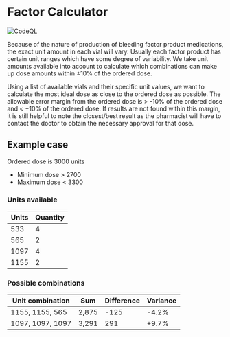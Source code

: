 # Factor Calculator

[![CodeQL](https://github.com/phentnil/factor-calculator/actions/workflows/codeql-analysis.yml/badge.svg?branch=master)](https://github.com/phentnil/factor-calculator/actions/workflows/codeql-analysis.yml)

Because of the nature of production of bleeding factor product medications, the exact unit amount in each vial will vary. Usually each factor product has certain unit ranges which have some degree of variability. We take unit amounts available into account to calculate which combinations can make up dose amounts within ±10% of the ordered dose.

Using a list of available vials and their specific unit values, we want to calculate the most ideal dose as close to the ordered dose as possible. The allowable error margin from the ordered dose is > -10% of the ordered dose and < +10% of the ordered dose. If results are not found within this margin, it is still helpful to note the closest/best result as the pharmacist will have to contact the doctor to obtain the necessary approval for that dose.

## Example case

Ordered dose is 3000 units

- Minimum dose > 2700
- Maximum dose < 3300

### Units available

| Units | Quantity |
| ----- | -------- |
| 533   | 4        |
| 565   | 2        |
| 1097  | 4        |
| 1155  | 2        |

### Possible combinations

| Unit combination | Sum   | Difference | Variance |
| ---------------- | ----- | ---------- | -------- |
| 1155, 1155, 565  | 2,875 | -125       | -4.2%    |
| 1097, 1097, 1097 | 3,291 | 291        | +9.7%    |
